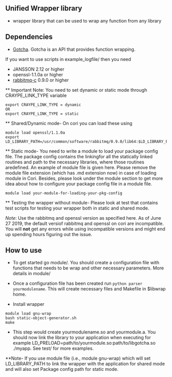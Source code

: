 ## Unified Wrapper library
* wrapper library that can be used to wrap any function from any library

## Dependencies
* [Gotcha](https://gotcha.readthedocs.io/en/latest/#). Gotcha is an API that provides function wrapping.

If you want to use scripts in example\_logfile/ then you need

* JANSSON 2.12 or higher
* openssl-1.1.0a or higher 
* [rabbitmq-c](https://github.com/alanxz/rabbitmq-c) 0.9.0 or higher 


** Important Note: You need to set dynamic or static mode through CRAYPE_LINK_TYPE variable
```
export CRAYPE_LINK_TYPE = dynamic
OR
export CRAYPE_LINK_TYPE = static 
```

** Shared/Dynamic mode-
On cori you can load these using
```
module load openssl/1.1.0a
export LD_LIBRARY_PATH=/usr/common/software/rabbitmq/0.9.0/lib64:$LD_LIBRARY_PATH 
```

** Static mode-
You need to write a module to load your package config file. The package config contains the linkingfor all the statically linked routines and path to the necessary libraries, where those routines aredefined. An example of module file is given here. Please remove the module file extension (which has .md extension now) in case of loading module in Cori. Besides, please look under the module section to get more idea about how to configure your package config file in a module file.
```
module load your-module-for-loading-your-pkg-config
```
** Testing the wrapper without module-
Please look at test that contains test scripts for testing your wrapper both in static and shared mode. 


*Note*: Use the rabbitmq and openssl version as specified here. As of June 27 2019, the default versiof rabbitmq and openssl on cori are incompatible. You will **not** get any errors while using incompatible versions and might end up spending hours figuring out the issue. 
  

## How to use
* To get started go module/. You should create a configuration file with functions that needs to be wrap and other necessary parameters. More details in module/

* Once a configuration file has been created run ``python parser yourmodulename``. This will create necessary files and Makefile in $libwrap home. 

* Install wrapper
```
module load gnu-wrap
bash static-object-generator.sh
make 
```

* This step would create yourmodulename.so and yourmodule.a. You should now link the library to your application when executing for example LD\_PRELOAD=path/to/yourmodule.so:path/to/libgotcha.so ./myapp. See test/ for more examples.

**Note- If you use module file (i.e., module gnu-wrap) which will set LD_LIBRARY_PATH to link the wrapper with the application for shared mode and will also set Package config path for static mode.

